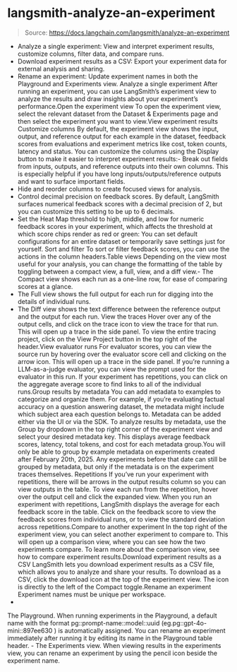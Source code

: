 # langsmith-analyze-an-experiment

> Source: https://docs.langchain.com/langsmith/analyze-an-experiment

- Analyze a single experiment: View and interpret experiment results, customize columns, filter data, and compare runs.
- Download experiment results as a CSV: Export your experiment data for external analysis and sharing.
- Rename an experiment: Update experiment names in both the Playground and Experiments view.
Analyze a single experiment
After running an experiment, you can use LangSmith’s experiment view to analyze the results and draw insights about your experiment’s performance.Open the experiment view
To open the experiment view, select the relevant dataset from the Dataset & Experiments page and then select the experiment you want to view.View experiment results
Customize columns
By default, the experiment view shows the input, output, and reference output for each example in the dataset, feedback scores from evaluations and experiment metrics like cost, token counts, latency and status. You can customize the columns using the Display button to make it easier to interpret experiment results:- Break out fields from inputs, outputs, and reference outputs into their own columns. This is especially helpful if you have long inputs/outputs/reference outputs and want to surface important fields.
- Hide and reorder columns to create focused views for analysis.
- Control decimal precision on feedback scores. By default, LangSmith surfaces numerical feedback scores with a decimal precision of 2, but you can customize this setting to be up to 6 decimals.
- Set the Heat Map threshold to high, middle, and low for numeric feedback scores in your experiment, which affects the threshold at which score chips render as red or green:
You can set default configurations for an entire dataset or temporarily save settings just for yourself.
Sort and filter
To sort or filter feedback scores, you can use the actions in the column headers.Table views
Depending on the view most useful for your analysis, you can change the formatting of the table by toggling between a compact view, a full, view, and a diff view.- The Compact view shows each run as a one-line row, for ease of comparing scores at a glance.
- The Full view shows the full output for each run for digging into the details of individual runs.
- The Diff view shows the text difference between the reference output and the output for each run.
View the traces
Hover over any of the output cells, and click on the trace icon to view the trace for that run. This will open up a trace in the side panel. To view the entire tracing project, click on the View Project button in the top right of the header.View evaluator runs
For evaluator scores, you can view the source run by hovering over the evaluator score cell and clicking on the arrow icon. This will open up a trace in the side panel. If you’re running a LLM-as-a-judge evaluator, you can view the prompt used for the evaluator in this run. If your experiment has repetitions, you can click on the aggregate average score to find links to all of the individual runs.Group results by metadata
You can add metadata to examples to categorize and organize them. For example, if you’re evaluating factual accuracy on a question answering dataset, the metadata might include which subject area each question belongs to. Metadata can be added either via the UI or via the SDK. To analyze results by metadata, use the Group by dropdown in the top right corner of the experiment view and select your desired metadata key. This displays average feedback scores, latency, total tokens, and cost for each metadata group.You will only be able to group by example metadata on experiments created after February 20th, 2025. Any experiments before that date can still be grouped by metadata, but only if the metadata is on the experiment traces themselves.
Repetitions
If you’ve run your experiment with repetitions, there will be arrows in the output results column so you can view outputs in the table. To view each run from the repetition, hover over the output cell and click the expanded view. When you run an experiment with repetitions, LangSmith displays the average for each feedback score in the table. Click on the feedback score to view the feedback scores from individual runs, or to view the standard deviation across repetitions.Compare to another experiment
In the top right of the experiment view, you can select another experiment to compare to. This will open up a comparison view, where you can see how the two experiments compare. To learn more about the comparison view, see how to compare experiment results.Download experiment results as a CSV
LangSmith lets you download experiment results as a CSV file, which allows you to analyze and share your results. To download as a CSV, click the download icon at the top of the experiment view. The icon is directly to the left of the Compact toggle.Rename an experiment
Experiment names must be unique per workspace.
-
The Playground. When running experiments in the Playground, a default name with the format
pg::prompt-name::model::uuid
(eg.pg::gpt-4o-mini::897ee630
) is automatically assigned. You can rename an experiment immediately after running it by editing its name in the Playground table header. - The Experiments view. When viewing results in the experiments view, you can rename an experiment by using the pencil icon beside the experiment name.